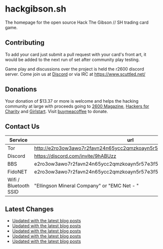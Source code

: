 # hackgibson.sh
The homepage for the open source Hack The Gibson // SH trading card game.


## Contributing

To add your card just submit a pull request with your card's front art, it would be added to the next run of set after community play testing.

Game play and discussions over the project is held the r2600 discord server. Come join us at [Discord](https://discord.com/invite/9hABUzz) or via IRC at https://www.scuttled.net/


## Donations

Your donation of $13.37 or more is welcome and helps the hacking community at large with proceeds going to [2600 Magazine](https://2600.com/), [Hackers for Charity](https://hackersforcharity.org) and [Girlstart](https://girlstart.org).  Visit [buymeacoffee](https://www.buymeacoffee.com/hackgibson.sh) to donate.


## Contact Us

Service | url
-|-
Tor | http://e2ro3ow3awo7r2favn24n65ycc2qmzkoayn5r57e3f56nvjwdcgg32ad.onion
Discord | https://discord.com/invite/9hABUzz
BBS | e2ro3ow3awo7r2favn24n65ycc2qmzkoayn5r57e3f56nvjwdcgg32ad.onion:23
FidoNET | e2ro3ow3awo7r2favn24n65ycc2qmzkoayn5r57e3f56nvjwdcgg32ad.onion:24554
Wifi / Bluetooth SSID | "Ellingson Mineral Company" or "EMC Net - <fidonet address>"

## Latest Changes
<!-- BLOG-POST-LIST:START -->
- [Updated with the latest blog posts](https://github.com/DFW2600/hackgibson.sh/commit/8713d0d76d18d72e3af71fd319f17f526f2b6968)
- [Updated with the latest blog posts](https://github.com/DFW2600/hackgibson.sh/commit/d2cb3d0c4d350610d59ce5748cd548194a82359e)
- [Updated with the latest blog posts](https://github.com/DFW2600/hackgibson.sh/commit/481a3e6255d684b3afd84467b5f55a5e467964b2)
- [Updated with the latest blog posts](https://github.com/DFW2600/hackgibson.sh/commit/a7faca5afd165fa3346b099ddc85b324b7f544aa)
- [Updated with the latest blog posts](https://github.com/DFW2600/hackgibson.sh/commit/28b2772603b4a0501eee52670450235365a2181a)
<!-- BLOG-POST-LIST:END -->
